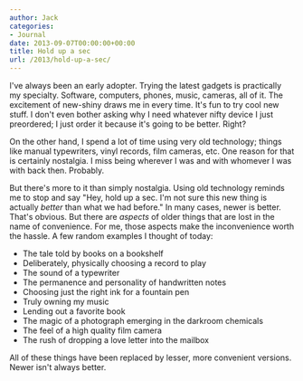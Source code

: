 ```yaml
---
author: Jack
categories:
- Journal
date: 2013-09-07T00:00:00+00:00
title: Hold up a sec
url: /2013/hold-up-a-sec/
---
```


I've always been an early adopter. Trying the latest gadgets is practically my specialty. Software, computers, phones, music, cameras, all of it. The excitement of new-shiny draws me in every time. It's fun to try cool new stuff. I don't even bother asking why I need whatever nifty device I just preordered; I just order it because it's going to be better. Right?

On the other hand, I spend a lot of time using very old technology; things like manual typewriters, vinyl records, film cameras, etc. One reason for that is certainly nostalgia. I miss being wherever I was and with whomever I was with back then. Probably. 

But there's more to it than simply nostalgia. Using old technology reminds me to stop and say "Hey, hold up a sec. I'm not sure this new thing is actually _better_ than what we had before." In many cases, newer is better. That's obvious. But there are _aspects_ of older things that are lost in the name of convenience. For me, those aspects make the inconvenience worth the hassle. A few random examples I thought of today:

  * The tale told by books on a bookshelf 
  * Deliberately, physically choosing a record to play
  * The sound of a typewriter
  * The permanence and personality of handwritten notes
  * Choosing just the right ink for a fountain pen
  * Truly owning my music
  * Lending out a favorite book
  * The magic of a photograph emerging in the darkroom chemicals
  * The feel of a high quality film camera
  * The rush of dropping a love letter into the mailbox

All of these things have been replaced by lesser, more convenient versions. Newer isn't always better.